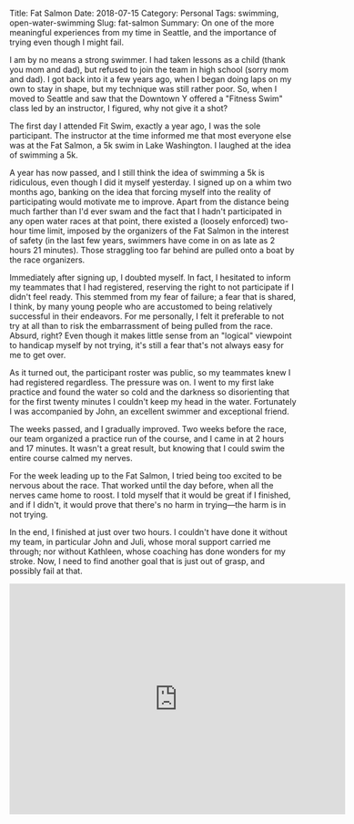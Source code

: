 Title: Fat Salmon
Date: 2018-07-15
Category: Personal
Tags: swimming, open-water-swimming
Slug: fat-salmon
Summary: On one of the more meaningful experiences from my time in Seattle, and the importance of trying even though I might fail.

I am by no means a strong swimmer.  I had taken lessons as a child (thank you
mom and dad), but refused to join the team in high school (sorry mom and dad).
I got back into it a few years ago, when I began doing laps on my own to
stay in shape, but my technique was still rather poor.  So, when I moved to
Seattle and saw that the Downtown Y offered a "Fitness Swim" class led by an
instructor, I figured, why not give it a shot?  

The first day I attended Fit Swim, exactly a year ago, I was the sole
participant.  The instructor at the time informed me that most everyone
else was at the Fat Salmon, a 5k swim in Lake Washington.  I laughed at the
idea of swimming a 5k.

A year has now passed, and I still think the idea of swimming a 5k is
ridiculous, even though I did it myself yesterday.
I signed up on a whim two months ago, banking on the idea that forcing myself
into the reality of participating would motivate me to improve.  Apart from
the distance being much farther than I'd ever swam and the fact that I hadn't
participated in any open water races at that point, there existed a (loosely
enforced) two-hour time limit, imposed by the organizers of the Fat
Salmon in the interest of
safety (in the last few years, swimmers have come in on as late as 2 hours
21 minutes).  Those straggling too far behind are pulled onto a boat by the
race organizers.

Immediately after signing up, I doubted myself.  In fact, I hesitated to
inform my teammates that I had registered, reserving the right to not
participate if I didn't feel ready.  This stemmed from my fear of failure;
a fear that is shared, I think, by many young people who are accustomed to
being relatively successful in their endeavors.  For me personally, I felt
it preferable to not try at all than to risk the embarrassment of being pulled
from the race.  Absurd, right?  Even though it makes little sense from an
"logical" viewpoint to handicap myself by not trying, it's still a fear that's
not always easy for me to get over.

As it turned out, the participant roster was public, so my teammates knew
I had registered regardless.  The pressure was on.  I went to my first lake
practice and found the water so cold and the darkness so disorienting that
for the first twenty minutes I couldn't keep my head in the water.
Fortunately I was accompanied by John, an excellent swimmer and exceptional
friend.

The weeks passed, and I gradually improved.  Two weeks before the race,
our team organized a practice run of the course, and I came in at 2 hours and
17 minutes.  It wasn't a great result, but knowing that I could swim the
entire course calmed my nerves.

For the week leading up to the Fat Salmon, I tried being too excited to be
nervous about the race.  That worked until the day before, when all the nerves
came home to roost.  I told myself that it would be great if I finished,
and if I didn't, it would prove that there's no harm in trying—the harm
is in not trying.

In the end, I finished at just over two hours.  I couldn't have done it
without my team, in particular John and Juli, whose moral support carried
me through; nor without Kathleen, whose coaching has done wonders for my
stroke.  Now, I need to find another goal that is just out of grasp, and
possibly fail at that.

<iframe height='405' width='590' frameborder='0' allowtransparency='true' scrolling='no' src='https://www.strava.com/activities/1702441100/embed/e7359832a95bcbaac5cca7408121695ddb89033d'></iframe>
